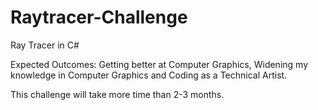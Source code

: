 # Raytracer-Challenge
Ray Tracer in C#

Expected Outcomes:
Getting better at Computer Graphics,
Widening my knowledge in Computer Graphics and Coding as a Technical Artist.

This challenge will take more time than 2-3 months.

